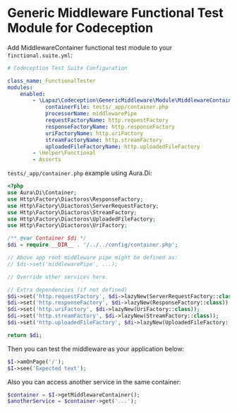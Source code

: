 # Generic Middleware Functional Test Module for Codeception

Add MiddlewareContainer functional test module to your `finctional.suite.yml`:

```yaml
# Codeception Test Suite Configuration

class_name: FunctionalTester
modules:
    enabled:
        - \Lapaz\Codeception\GenericMiddleware\Module\MiddlewareContainer:
            containerFile: tests/_app/container.php
            processorName: middlewarePipe
            requestFactoryName: http.requestFactory
            responseFactoryName: http.responseFactory
            uriFactoryName: http.uriFactory
            streamFactoryName: http.streamFactory
            uploadedFileFactoryName: http.uploadedFileFactory
        - \Helper\Functional
        - Asserts
```

`tests/_app/container.php` example using Aura.Di:

```php
<?php
use Aura\Di\Container;
use Http\Factory\Diactoros\ResponseFactory;
use Http\Factory\Diactoros\ServerRequestFactory;
use Http\Factory\Diactoros\StreamFactory;
use Http\Factory\Diactoros\UploadedFileFactory;
use Http\Factory\Diactoros\UriFactory;

/** @var Container $di */
$di = require __DIR__ . '/../../config/container.php';

// Above app root middleware pipe might be defined as:
// $di->set('middlewarePipe', ...);

// Override other services here.

// Extra dependencies (if not defined)
$di->set('http.requestFactory', $di->lazyNew(ServerRequestFactory::class));
$di->set('http.responseFactory', $di->lazyNew(ResponseFactory::class));
$di->set('http.uriFactory', $di->lazyNew(UriFactory::class));
$di->set('http.streamFactory', $di->lazyNew(StreamFactory::class));
$di->set('http.uploadedFileFactory', $di->lazyNew(UploadedFileFactory::class));

return $di;
```

Then you can test the middleware as your application below:

```php
$I->amOnPage('/');
$I->see('Expected text');
```

Also you can access another service in the same container:

```php
$container = $I->getMiddlewareContainer();
$anotherService = $container->get('...');
```
